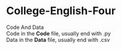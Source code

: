 # College-English-Four
Code And Data  
Code in the **Code** file, usually end with .py  
Data in the **Data** file, usually end with .csv  
